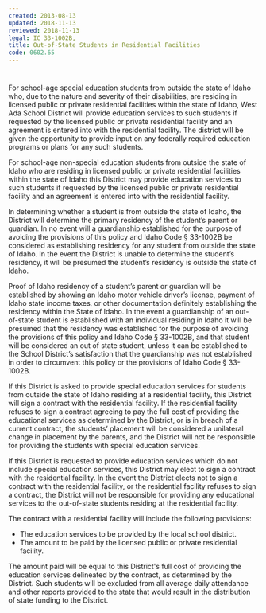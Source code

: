 ```yaml
---
created: 2013-08-13
updated: 2018-11-13
reviewed: 2018-11-13
legal: IC 33-1002B,
title: Out-of-State Students in Residential Facilities
code: 0602.65
---
```


#  

For school-age special education students from outside the state of Idaho who, due to the nature and severity of their disabilities, are residing in licensed public or private residential facilities within the state of Idaho, West Ada School District will provide education services to such students if requested by the licensed public or private residential facility and an agreement is entered into with the residential facility. The district will be given the opportunity to provide input on any federally required education programs or plans for any such students.

For school-age non-special education students from outside the state of Idaho who are residing in licensed public or private residential facilities within the state of Idaho this District may provide education services to such students if requested by the licensed public or private residential facility and an agreement is entered into with the residential facility.

In determining whether a student is from outside the state of Idaho, the District will determine the primary residency of the student’s parent or guardian. In no event will a guardianship established for the purpose of avoiding the provisions of this policy and Idaho Code § 33-1002B be considered as establishing residency for any student from outside the state of Idaho. In the event the District is unable to determine the student’s residency, it will be presumed the student’s residency is outside the state of Idaho.

Proof of Idaho residency of a student’s parent or guardian will be established by showing an Idaho motor vehicle driver’s license, payment of Idaho state income taxes, or other documentation definitely establishing the residency within the State of Idaho. In the event a guardianship of an out-of-state student is established with an individual residing in Idaho it will be presumed that the residency was established for the purpose of avoiding the provisions of this policy and Idaho Code § 33-1002B, and that student will be considered an out of state student, unless it can be established to the School District’s satisfaction that the guardianship was not established in order to circumvent this policy or the provisions of Idaho Code § 33-1002B.

If this District is asked to provide special education services for students from outside the state of Idaho residing at a residential facility, this District will sign a contract with the residential facility. If the residential facility refuses to sign a contract agreeing to pay the full cost of providing the educational services as determined by the District, or is in breach of a current contract, the students’ placement will be considered a unilateral change in placement by the parents, and the District will not be responsible for providing the students with special education services.

If this District is requested to provide education services which do not include special education services, this District may elect to sign a contract with the residential facility. In the event the District elects not to sign a contract with the residential facility, or the residential facility refuses to sign a contract, the District will not be responsible for providing any educational services to the out-of-state students residing at the residential facility.

The contract with a residential facility will include the following provisions:

- The education services to be provided by the local school district.
- The amount to be paid by the licensed public or private residential facility.

The amount paid will be equal to this District's full cost of providing the education services delineated by the contract, as determined by the District. Such students will be excluded from all average daily attendance and other reports provided to the state that would result in the distribution of state funding to the District.
